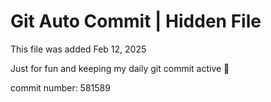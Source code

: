 # Git Auto Commit | Hidden File

This file was added Feb 12, 2025

Just for fun and keeping my daily git commit active 🤪

commit number: 581589
